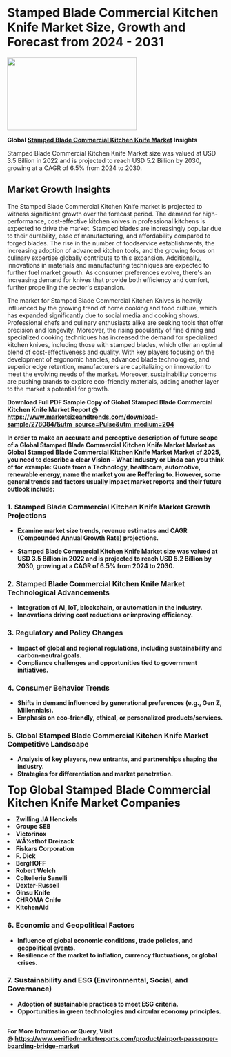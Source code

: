 <H1>Stamped Blade Commercial Kitchen Knife Market Size, Growth and Forecast from 2024 - 2031</H1><img class="aligncenter size-medium wp-image-584254" src="https://thirdeyenews.in/wp-content/uploads/2024/09/Global-Market-Research-300x168.jpeg" alt="" width="300" height="168" /><p><strong>Global&nbsp;<a href="https://www.marketsizeandtrends.com/download-sample/278084/&amp;utm_source=Pulse&amp;utm_medium=204">Stamped Blade Commercial Kitchen Knife Market</a> Insights</strong></p><p>Stamped Blade Commercial Kitchen Knife Market size was valued at USD 3.5 Billion in 2022 and is projected to reach USD 5.2 Billion by 2030, growing at a CAGR of 6.5% from 2024 to 2030.</p><p><h2>Market Growth Insights</h2> <p>The Stamped Blade Commercial Kitchen Knife market is projected to witness significant growth over the forecast period. The demand for high-performance, cost-effective kitchen knives in professional kitchens is expected to drive the market. Stamped blades are increasingly popular due to their durability, ease of manufacturing, and affordability compared to forged blades. The rise in the number of foodservice establishments, the increasing adoption of advanced kitchen tools, and the growing focus on culinary expertise globally contribute to this expansion. Additionally, innovations in materials and manufacturing techniques are expected to further fuel market growth. As consumer preferences evolve, there's an increasing demand for knives that provide both efficiency and comfort, further propelling the sector's expansion.</p> <p><strong></strong></p> <p>The market for Stamped Blade Commercial Kitchen Knives is heavily influenced by the growing trend of home cooking and food culture, which has expanded significantly due to social media and cooking shows. Professional chefs and culinary enthusiasts alike are seeking tools that offer precision and longevity. Moreover, the rising popularity of fine dining and specialized cooking techniques has increased the demand for specialized kitchen knives, including those with stamped blades, which offer an optimal blend of cost-effectiveness and quality. With key players focusing on the development of ergonomic handles, advanced blade technologies, and superior edge retention, manufacturers are capitalizing on innovation to meet the evolving needs of the market. Moreover, sustainability concerns are pushing brands to explore eco-friendly materials, adding another layer to the market's potential for growth. <p><strong></p><p><span class=""><strong>Download Full PDF Sample Copy of Global Stamped Blade Commercial Kitchen Knife Market Report</strong> @ <a href="https://www.marketsizeandtrends.com/download-sample/278084/&amp;utm_source=Pulse&amp;utm_medium=204" target="_blank">https://www.marketsizeandtrends.com/download-sample/278084/&amp;utm_source=Pulse&amp;utm_medium=204</a></span></p><p>In order to make an accurate and perceptive description of future scope of a Global&nbsp;Stamped Blade Commercial Kitchen Knife Market Market as Global&nbsp;Stamped Blade Commercial Kitchen Knife Market Market of 2025, you need to describe a clear Vision &ndash; What Industry or Linda can you think of for example: Quote from a Technology, healthcare, automotive, renewable energy, name the market you are Reffering to. However, some general trends and factors usually impact market reports and their future outlook include:</p><h3>1.&nbsp;<strong>Stamped Blade Commercial Kitchen Knife Market Growth Projections</strong></h3><ul><li>Examine market size trends, revenue estimates and CAGR (Compounded Annual Growth Rate) projections.</li><li><p>Stamped Blade Commercial Kitchen Knife Market size was valued at USD 3.5 Billion in 2022 and is projected to reach USD 5.2 Billion by 2030, growing at a CAGR of 6.5% from 2024 to 2030.</p></li></ul><h3>2.&nbsp;<strong>Stamped Blade Commercial Kitchen Knife Market Technological Advancements</strong></h3><ul><li>Integration of AI, IoT, blockchain, or automation in the industry.</li><li>Innovations driving cost reductions or improving efficiency.</li></ul><h3>3.&nbsp;<strong>Regulatory and Policy Changes</strong></h3><ul><li>Impact of global and regional regulations, including sustainability and carbon-neutral goals.</li><li>Compliance challenges and opportunities tied to government initiatives.</li></ul><h3>4.&nbsp;<strong>Consumer Behavior Trends</strong></h3><ul><li>Shifts in demand influenced by generational preferences (e.g., Gen Z, Millennials).</li><li>Emphasis on eco-friendly, ethical, or personalized products/services.</li></ul><h3>5.&nbsp;<strong>Global Stamped Blade Commercial Kitchen Knife Market Competitive Landscape</strong></h3><ul><li>Analysis of key players, new entrants, and partnerships shaping the industry.</li><li>Strategies for differentiation and market penetration.</li></ul><p data-pm-slice="1 1 []"><span style="color: inherit; font-family: inherit; font-size: 25px;">Top Global Stamped Blade Commercial Kitchen Knife Market Companies</span></p><div class="" data-test-id=""><p><li>Zwilling JA Henckels</li><li> Groupe SEB</li><li> Victorinox</li><li> WÃ¼sthof Dreizack</li><li> Fiskars Corporation</li><li> F. Dick</li><li> BergHOFF</li><li> Robert Welch</li><li> Coltellerie Sanelli</li><li> Dexter-Russell</li><li> Ginsu Knife</li><li> CHROMA Cnife</li><li> KitchenAid</li></p></div><h3>6.&nbsp;<strong>Economic and Geopolitical Factors</strong></h3><ul><li>Influence of global economic conditions, trade policies, and geopolitical events.</li><li>Resilience of the market to inflation, currency fluctuations, or global crises.</li></ul><h3>7.&nbsp;<strong>Sustainability and ESG (Environmental, Social, and Governance)</strong></h3><ul><li>Adoption of sustainable practices to meet ESG criteria.</li><li>Opportunities in green technologies and circular economy principles.</li></ul><h2><strong style="font-size: 14px;">For More Information or Query, Visit @&nbsp;</strong><a style="background-color: #ffffff; font-size: 14px;" href="https://www.marketsizeandtrends.com/report/stamped-blade-commercial-kitchen-knife-market/" target="_blank">https://www.verifiedmarketreports.com/product/airport-passenger-boarding-bridge-market</a></h2>
